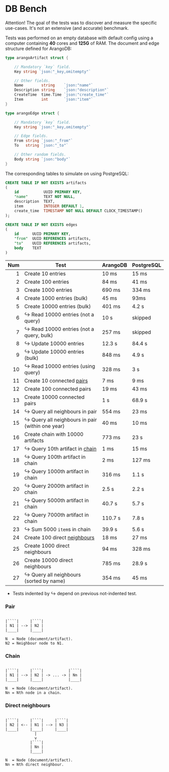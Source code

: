 # DB Bench

Attention! The goal of the tests was to discover and measure the specific use-cases. It's not an extensive (and accurate) benchmark.

Tests was performed on an empty database with default config using a computer containing **40** cores and **125G** of RAM. The document and edge structure defined for ArangoDB:

```go
type arangoArtifact struct {

	// Mandatory `key` field.
	Key string `json:"_key,omitempty"`

	// Other fields.
	Name        string    `json:"name"`
	Description string    `json:"description"`
	CreateTime  time.Time `json:"create_time"`
	Item        int       `json:"item"`
}

type arangoEdge struct {

	// Mandatory `key` field.
	Key string `json:"_key,omitempty"`

	// Edge fields.
	From string `json:"_from"`
	To   string `json:"_to"`

	// Other random fields.
	Body string `json:"body"`
}
```

The corresponding tables to simulate on using PostgreSQL:

```sql
CREATE TABLE IF NOT EXISTS artifacts
(
    id           UUID PRIMARY KEY,
    "name"       TEXT NOT NULL,
    description  TEXT,
    item         INTEGER DEFAULT 1,
    create_time  TIMESTAMP NOT NULL DEFAULT CLOCK_TIMESTAMP()
);

CREATE TABLE IF NOT EXISTS edges
(
    id      UUID PRIMARY KEY,
    "from"  UUID REFERENCES artifacts,
    "to"    UUID REFERENCES artifacts,
    body    TEXT
)
```

| Num | Test                                               | ArangoDB | PostgreSQL |
|----:|----------------------------------------------------|----------|------------|
|   1 | Create 10 entries                                  | 10 ms    | 15 ms      |
|   2 | Create 100 entries                                 | 84 ms    | 41 ms      |
|   3 | Create 1000 entries                                | 690 ms   | 334 ms     |
|   4 | Create 1000 entries (bulk)                         | 45 ms    | 93ms       |
|   5 | Create 10000 entries (bulk)                        | 401 ms   | 4.2 s      |
|   6 | ↪ Read 10000 entries (not a query)                 | 10 s     | skipped    |
|   7 | ↪ Read 10000 entries (not a query, bulk)           | 257 ms   | skipped    |
|   8 | ↪ Update 10000 entries                             | 12.3 s   | 84.4 s     |
|   9 | ↪ Update 10000 entries (bulk)                      | 848 ms   | 4.9 s      |
|  10 | ↪ Read 10000 entries (using query)                 | 328 ms   | 3 s        |
|  11 | Create 10 connected [pairs](#pair)                 | 7 ms     | 9 ms       |
|  12 | Create 100 connected pairs                         | 19 ms    | 43 ms      |
|  13 | Create 10000 connected pairs                       | 1 s      | 68.9 s     |
|  14 | ↪ Query all neighbours in pair                     | 554 ms   | 23 ms      |
|  15 | ↪ Query all neighbours in pair (within one year)   | 40 ms    | 10 ms      |
|  16 | Create chain with 10000 artifacts                  | 773 ms   | 23 s       |
|  17 | ↪ Query 10th artifact in [chain](#chain)           | 1 ms     | 15 ms      |
|  18 | ↪ Query 100th artifact in chain                    | 2 ms     | 127 ms     |
|  19 | ↪ Query 1000th artifact in chain                   | 316 ms   | 1.1 s      |
|  20 | ↪ Query 2000th artifact in chain                   | 2.5 s    | 2.2 s      |
|  21 | ↪ Query 5000th artifact in chain                   | 40.7 s   | 5.7 s      |
|  22 | ↪ Query 7000th artifact in chain                   | 110.7 s  | 7.8 s      |
|  23 | ↪ Sum 5000 `item`s in chain                        | 39.9 s   | 5.6 s      |
|  24 | Create 100 direct [neighbours](#direct-neighbours) | 18 ms    | 27 ms      |
|  25 | Create 1000 direct neighbours                      | 94 ms    | 328 ms     |
|  26 | Create 10000 direct neighbours                     | 785 ms   | 28.9 s     |
|  27 | ↪ Query all neighbours (sorted by name)            | 354 ms   | 45 ms      |

* Tests indented by ↪ depend on previous not-indented test.

### Pair

```ascii

|````|     |````|
| N1 | --> | N2 |
|____|     |____|

N  = Node (document/artifact).
N2 = Neighbour node to N1.
```

### Chain

```ascii

|````|     |````|           |````|
| N1 | --> | N2 | -> ... -> | Nn |
|____|     |____|           |____|

N  = Node (document/artifact).
Nn = Nth node in a chain.
```

### Direct neighbours

```ascii

|````|     |````|     |````|
| N2 | <-- | N1 | --> | N3 |
|____|     |____|     |____|
             |
             v
           |````|
           | Nn |
           |____|

N  = Node (document/artifact).
Nn = Nth direct neighbour. 
```